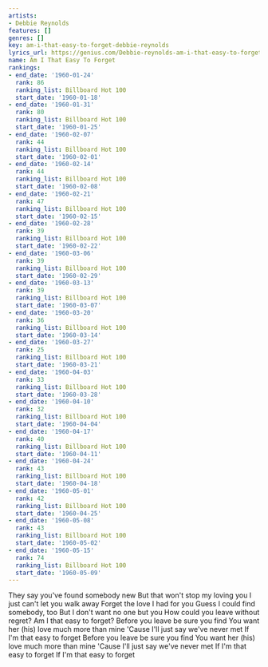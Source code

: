 ```yaml
---
artists:
- Debbie Reynolds
features: []
genres: []
key: am-i-that-easy-to-forget-debbie-reynolds
lyrics_url: https://genius.com/Debbie-reynolds-am-i-that-easy-to-forget-lyrics
name: Am I That Easy To Forget
rankings:
- end_date: '1960-01-24'
  rank: 86
  ranking_list: Billboard Hot 100
  start_date: '1960-01-18'
- end_date: '1960-01-31'
  rank: 80
  ranking_list: Billboard Hot 100
  start_date: '1960-01-25'
- end_date: '1960-02-07'
  rank: 44
  ranking_list: Billboard Hot 100
  start_date: '1960-02-01'
- end_date: '1960-02-14'
  rank: 44
  ranking_list: Billboard Hot 100
  start_date: '1960-02-08'
- end_date: '1960-02-21'
  rank: 47
  ranking_list: Billboard Hot 100
  start_date: '1960-02-15'
- end_date: '1960-02-28'
  rank: 39
  ranking_list: Billboard Hot 100
  start_date: '1960-02-22'
- end_date: '1960-03-06'
  rank: 39
  ranking_list: Billboard Hot 100
  start_date: '1960-02-29'
- end_date: '1960-03-13'
  rank: 39
  ranking_list: Billboard Hot 100
  start_date: '1960-03-07'
- end_date: '1960-03-20'
  rank: 36
  ranking_list: Billboard Hot 100
  start_date: '1960-03-14'
- end_date: '1960-03-27'
  rank: 25
  ranking_list: Billboard Hot 100
  start_date: '1960-03-21'
- end_date: '1960-04-03'
  rank: 33
  ranking_list: Billboard Hot 100
  start_date: '1960-03-28'
- end_date: '1960-04-10'
  rank: 32
  ranking_list: Billboard Hot 100
  start_date: '1960-04-04'
- end_date: '1960-04-17'
  rank: 40
  ranking_list: Billboard Hot 100
  start_date: '1960-04-11'
- end_date: '1960-04-24'
  rank: 43
  ranking_list: Billboard Hot 100
  start_date: '1960-04-18'
- end_date: '1960-05-01'
  rank: 42
  ranking_list: Billboard Hot 100
  start_date: '1960-04-25'
- end_date: '1960-05-08'
  rank: 43
  ranking_list: Billboard Hot 100
  start_date: '1960-05-02'
- end_date: '1960-05-15'
  rank: 74
  ranking_list: Billboard Hot 100
  start_date: '1960-05-09'
---
```

They say you've found somebody new
But that won't stop my loving you
I just can't let you walk away
Forget the love I had for you
Guess I could find somebody, too
But I don't want no one but you
How could you leave without regret?
Am I that easy to forget?
Before you leave be sure you find
You want her (his) love much more than mine
'Cause I'll just say we've never met
If I'm that easy to forget
Before you leave be sure you find
You want her (his) love much more than mine
'Cause I'll just say we've never met
If I'm that easy to forget
If I'm that easy to forget
